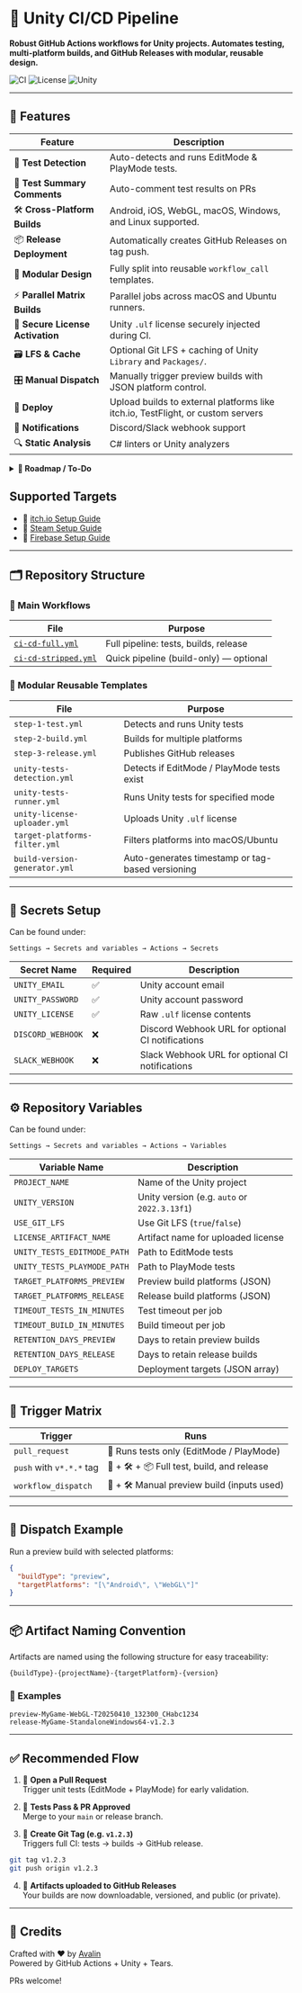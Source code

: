 # 🚀 Unity CI/CD Pipeline

**Robust GitHub Actions workflows for Unity projects. Automates testing, multi-platform builds, and GitHub Releases with modular, reusable design.**

![CI](https://github.com/Avalin/CI-CD-Unity-Test-Project/actions/workflows/ci-cd-full.yml/badge.svg)
![License](https://img.shields.io/github/license/Avalin/CI-CD-Unity-Test-Project?color=blue)
![Unity](https://img.shields.io/badge/unity-2022.3%2B-black?logo=unity)

---

## 📌 Features

| Feature                        | Description |
|-------------------------------|-------------|
| 🧪 **Test Detection**            | Auto-detects and runs EditMode & PlayMode tests. |
| 🧪 **Test Summary Comments**     | Auto-comment test results on PRs |
| 🛠️ **Cross-Platform Builds**     | Android, iOS, WebGL, macOS, Windows, and Linux supported. |
| 📦 **Release Deployment**        | Automatically creates GitHub Releases on tag push. |
| 🧹 **Modular Design**            | Fully split into reusable `workflow_call` templates. |
| ⚡ **Parallel Matrix Builds**     | Parallel jobs across macOS and Ubuntu runners. |
| 🔐 **Secure License Activation** | Unity `.ulf` license securely injected during CI. |
| 🗃️ **LFS & Cache**               | Optional Git LFS + caching of Unity `Library` and `Packages/`. |
| 🎛️ **Manual Dispatch**          | Manually trigger preview builds with JSON platform control. |
| 🚀 **Deploy**                | Upload builds to external platforms like itch.io, TestFlight, or custom servers |
| 📣 **Notifications**         | Discord/Slack webhook support |
| 🔍 **Static Analysis**       | C# linters or Unity analyzers |

<details>
  <summary><strong>🚣️ Roadmap / To-Do</strong></summary>

| Feature                  | Description |
|--------------------------|-------------|
| 📊 Test Coverage         | Codecov or coverlet integration |

</details>

## Supported Targets

- 🔗 [itch.io Setup Guide](https://itch.io/docs/butler/)
- 🔗 [Steam Setup Guide](https://partner.steamgames.com/doc/sdk/uploading)
- 🔗 [Firebase Setup Guide](https://firebase.google.com/docs/hosting)

---

## 🗂️ Repository Structure

### 🧠 Main Workflows

| File | Purpose |
|------|---------|
| [`ci-cd-full.yml`](.github/workflows/ci-cd-full.yml) | Full pipeline: tests, builds, release |
| [`ci-cd-stripped.yml`](.github/workflows/ci-cd-stripped.yml) | Quick pipeline (build-only) — optional |

### 🤩 Modular Reusable Templates

| File | Purpose |
|------|---------|
| `step-1-test.yml` | Detects and runs Unity tests |
| `step-2-build.yml` | Builds for multiple platforms |
| `step-3-release.yml` | Publishes GitHub releases |
| `unity-tests-detection.yml` | Detects if EditMode / PlayMode tests exist |
| `unity-tests-runner.yml` | Runs Unity tests for specified mode |
| `unity-license-uploader.yml` | Uploads Unity `.ulf` license |
| `target-platforms-filter.yml` | Filters platforms into macOS/Ubuntu |
| `build-version-generator.yml` | Auto-generates timestamp or tag-based versioning |

---

## 🔐 Secrets Setup

Can be found under:

`Settings → Secrets and variables → Actions → Secrets`

| Secret Name      | Required | Description |
|------------------|-------------|-------------|
| `UNITY_EMAIL`    | ✅ | Unity account email |
| `UNITY_PASSWORD` | ✅ | Unity account password |
| `UNITY_LICENSE`  | ✅ | Raw `.ulf` license contents |
| `DISCORD_WEBHOOK` | ❌ | Discord Webhook URL for optional CI notifications |
| `SLACK_WEBHOOK`  | ❌ | Slack Webhook URL for optional CI notifications |

---

## ⚙️ Repository Variables

Can be found under:

`Settings → Secrets and variables → Actions → Variables`

| Variable Name               | Description |
|-----------------------------|-------------|
| `PROJECT_NAME`              | Name of the Unity project |
| `UNITY_VERSION`             | Unity version (e.g. `auto` or `2022.3.13f1`) |
| `USE_GIT_LFS`               | Use Git LFS (`true`/`false`) |
| `LICENSE_ARTIFACT_NAME`     | Artifact name for uploaded license |
| `UNITY_TESTS_EDITMODE_PATH` | Path to EditMode tests |
| `UNITY_TESTS_PLAYMODE_PATH` | Path to PlayMode tests |
| `TARGET_PLATFORMS_PREVIEW`  | Preview build platforms (JSON) |
| `TARGET_PLATFORMS_RELEASE`  | Release build platforms (JSON) |
| `TIMEOUT_TESTS_IN_MINUTES`  | Test timeout per job |
| `TIMEOUT_BUILD_IN_MINUTES`  | Build timeout per job |
| `RETENTION_DAYS_PREVIEW`    | Days to retain preview builds |
| `RETENTION_DAYS_RELEASE`    | Days to retain release builds |
| `DEPLOY_TARGETS`            | Deployment targets (JSON array) |

---

## 🚦 Trigger Matrix

| Trigger                  | Runs                                 |
|--------------------------|---------------------------------------|
| `pull_request`           | 🧪 Runs tests only (EditMode / PlayMode) |
| `push` with `v*.*.*` tag | 🧪 + 🛠️ + 📦 Full test, build, and release |
| `workflow_dispatch`      | 🧪 + 🛠️ Manual preview build (inputs used) |

---

## 🧪 Dispatch Example

Run a preview build with selected platforms:

```json
{
  "buildType": "preview",
  "targetPlatforms": "[\"Android\", \"WebGL\"]"
}
```

---

## 📦 Artifact Naming Convention

Artifacts are named using the following structure for easy traceability:

```
{buildType}-{projectName}-{targetPlatform}-{version}
```

### 📁 Examples

```
preview-MyGame-WebGL-T20250410_132300_CHabc1234
release-MyGame-StandaloneWindows64-v1.2.3
```

---

## ✅ Recommended Flow

1. 🔀 **Open a Pull Request**  
   Trigger unit tests (EditMode + PlayMode) for early validation.

2. 🧪 **Tests Pass & PR Approved**  
   Merge to your `main` or release branch.

3. 🎼 **Create Git Tag (e.g. `v1.2.3`)**  
   Triggers full CI: tests → builds → GitHub release.

```bash
git tag v1.2.3
git push origin v1.2.3
```

4. 🚀 **Artifacts uploaded to GitHub Releases**  
   Your builds are now downloadable, versioned, and public (or private).

---

## 🙌 Credits

Crafted with ❤️ by [Avalin](https://github.com/Avalin)  
Powered by GitHub Actions + Unity + Tears.

PRs welcome!

